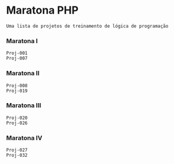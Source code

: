 

# Maratona PHP

    Uma lista de projetos de treinamento de lógica de programação


### Maratona I

    Proj-001
    Proj-007


### Maratona II

    Proj-008
    Proj-019


### Maratona III

    Proj-020
    Proj-026


### Maratona IV

    Proj-027
    Proj-032
